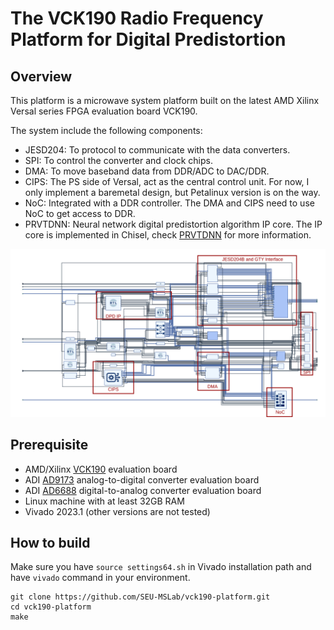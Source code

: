 # The VCK190 Radio Frequency Platform for Digital Predistortion

## Overview
This platform is a microwave system platform built on the latest AMD Xilinx Versal series FPGA evaluation board VCK190.

The system include the following components:
- JESD204: To protocol to communicate with the data converters.
- SPI: To control the converter and clock chips.
- DMA: To move baseband data from DDR/ADC to DAC/DDR.
- CIPS: The PS side of Versal, act as the central control unit. For now, I only implement a baremetal design, but Petalinux version is on the way.
- NoC: Integrated with a DDR controller. The DMA and CIPS need to use NoC to get access to DDR.
- PRVTDNN: Neural network digital predistortion algorithm IP core. The IP core is implemented in Chisel, check [PRVTDNN](https://github.com/SEU-MSLab/PRVTDNN) for more information.

![The Block Design of the whole project](./images/vck190-platform.png)

## Prerequisite
- AMD/Xilinx [VCK190](https://www.xilinx.com/products/boards-and-kits/vck190.html) evaluation board
- ADI [AD9173](https://www.analog.com/en/products/ad9173.html) analog-to-digital converter evaluation board
- ADI [AD6688](https://www.analog.com/en/products/ad6688.html) digital-to-analog converter evaluation board
- Linux machine with at least 32GB RAM
- Vivado 2023.1 (other versions are not tested)

## How to build
Make sure you have `source settings64.sh` in Vivado installation path and have `vivado` command in your environment.
```shell
git clone https://github.com/SEU-MSLab/vck190-platform.git
cd vck190-platform
make
```
